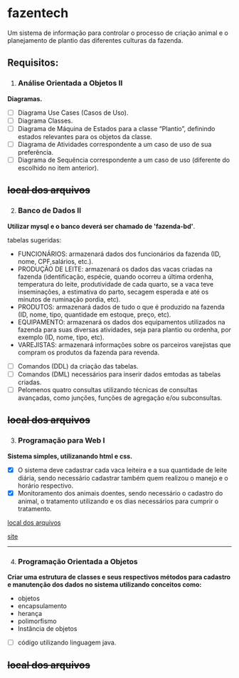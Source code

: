 # fazentech
Um sistema de informação para controlar o processo de criação animal e o planejamento de plantio das diferentes culturas da fazenda.

## Requisitos:

1. ### Análise Orientada a Objetos II
__Diagramas.__ 
- [ ] Diagrama Use Cases (Casos de Uso).
- [ ] Diagrama Classes.
- [ ] Diagrama de Máquina de Estados para a classe “Plantio”, definindo estados relevantes para os objetos da classe.
- [ ] Diagrama de Atividades correspondente a um caso de uso de sua preferência.
- [ ] Diagrama de Sequência correspondente a um caso de uso (diferente do escolhido no item anterior).

 ~~local dos arquivos~~
------------
2. ### Banco de Dados II
__Utilizar mysql e o banco  deverá ser chamado de 'fazenda-bd'__.

tabelas sugeridas:
* FUNCIONÁRIOS: armazenará dados dos funcionários da fazenda (ID, nome, CPF,salários, etc.). 
* PRODUÇÃO DE LEITE: armazenará os dados das vacas criadas na fazenda (identificação, espécie, quando ocorreu a última ordenha, temperatura do leite, produtividade de cada quarto, se a vaca teve inseminações, a estimativa do parto, secagem esperada e até os minutos de ruminação pordia, etc). 
* PRODUTOS: armazenará dados de tudo o que é produzido na fazenda (ID, nome, tipo, quantidade em estoque, preço, etc). 
* EQUIPAMENTO: armazenará os dados dos equipamentos utilizados na fazenda para suas diversas atividades, seja para plantio ou ordenha, por exemplo (ID, nome, tipo, etc). 
* VAREJISTAS: armazenará informações sobre os parceiros varejistas que compram os produtos da fazenda para revenda. 

- [ ] Comandos (DDL) da criação das tabelas.
- [ ] Comandos (DML) necessários para inserir dados emtodas as tabelas criadas.
- [ ] Pelomenos quatro consultas utilizando técnicas de consultas avançadas, como junções, funções de agregação e/ou subconsultas.

~~local dos arquivos~~
------------
3. ### Programação para Web I
__Sistema simples, utilizanando html e css.__
- [x] O sistema deve cadastrar cada vaca leiteira e a sua quantidade de leite diária, sendo necessário cadastrar também quem realizou o manejo e o horário respectivo. 
- [x] Monitoramento dos animais doentes, sendo necessário o cadastro do animal, o tratamento utilizando e os dias necessários para cumprir o tratamento.

 [local dos arquivos](https://github.com/nbilbo/fazentech/tree/master/projeto/web)
 
 [site](https://nbilbo.github.io/fazentech/)
 
------------
4. ### Programação Orientada a Objetos
__Criar uma estrutura de classes e seus respectivos métodos para cadastro e manutenção dos dados no sistema  utilizando conceitos como:__
* objetos
* encapsulamento
* herança
* polimorfismo
* Instância de objetos
- [ ] código utilizando linguagem java.

~~local dos arquivos~~
------------
